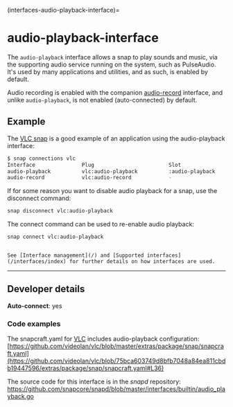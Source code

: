 (interfaces-audio-playback-interface)=
# audio-playback-interface

The `audio-playback` interface allows a snap to play sounds and music, via the supporting audio service running on the system, such as PulseAudio. It's used by many applications and utilities, and as such, is enabled by default.

Audio recording is enabled with the companion [audio-record](/interfaces/audio-record-interface) interface, and unlike `audio-playback`, is not enabled (auto-connected) by default.

<h2 id='heading--example'>Example</h2>

The [VLC snap](https://snapcraft.io/vlc) is a good example of an application using the  audio-playback interface:


```bash
$ snap connections vlc
Interface               Plug                        Slot                     Notes
audio-playback          vlc:audio-playback          :audio-playback          -
audio-record            vlc:audio-record            -                        -
```

If for some reason you want to disable audio playback for a snap, use the disconnect command:

```bash
snap disconnect vlc:audio-playback
```

The connect command can be used to re-enable audio playback:

```bash
snap connect vlc:audio-playback
```

```{tip}

See [Interface management](/) and [Supported interfaces](/interfaces/index) for further details on how interfaces are used.
```

---

<h2 id='heading--dev-details'>Developer details </h2>

**Auto-connect**: yes

<h3 id='heading-code'>Code examples</h3>

The snapcraft.yaml for [VLC](https://github.com/videolan/vlc) includes audio-playback configuration:
[https://github.com/videolan/vlc/blob/master/extras/package/snap/snapcraft.yaml](https://github.com/videolan/vlc/blob/75bca603749d8bfb7048a84ea811cbdb19447596/extras/package/snap/snapcraft.yaml#L36)

The source code for this interface is in the *snapd* repository:
<https://github.com/snapcore/snapd/blob/master/interfaces/builtin/audio_playback.go>

